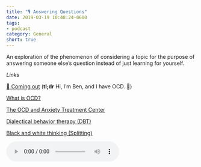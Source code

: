 ```yaml
---
title: "🎙 Answering Questions"
date: 2019-03-19 10:48:24-0600
tags:
- podcast
category: General
short: true
---
```


An exploration of the phenomenon of considering a topic for the purpose of answering someone else’s question instead of just learning for yourself.

*Links*

[💮 Coming out](https://www.bennorris.com/2019/01/26/coming-out) (**tl;dr** Hi, I’m Ben, and I have OCD. 👋)

[What is OCD?](https://iocdf.org/about-ocd/)
 
[The OCD and Anxiety Treatment Center](https://www.theocdandanxietytreatmentcenter.com/)

[Dialectical behavior therapy (DBT)](https://en.m.wikipedia.org/wiki/Dialectical_behavior_therapy)

[Black and white thinking (Splitting)](https://en.m.wikipedia.org/wiki/Splitting_(psychology))

<audio controls="controls" src="https://media.bennorris.com/images/bennorris/uploads/2019/94ee45458f.mp3" />

